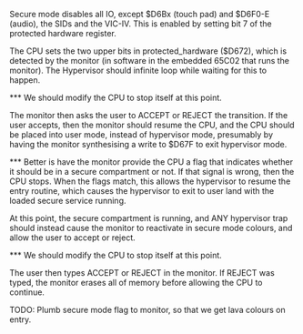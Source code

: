 Secure mode disables all IO, except $D6Bx (touch pad) and $D6F0-E (audio),
the SIDs and the VIC-IV.  This is enabled by setting bit 7 of the protected
hardware register.

The CPU sets the two upper bits in protected_hardware ($D672), which is
detected by the monitor (in software in the embedded 65C02 that runs the
monitor).  The Hypervisor should infinite loop while waiting for this to happen.

*** We should modify the CPU to stop itself at this point.

The monitor then asks the user to ACCEPT or REJECT the transition. If the
user accepts, then the monitor should resume the CPU, and the CPU should be placed
into user mode, instead of hypervisor mode, presumably by having the monitor
synthesising a write to $D67F to exit hypervisor mode.

*** Better is have the monitor provide the CPU a flag that indicates whether it
should be in a secure compartment or not. If that signal is wrong, then the CPU
stops.  When the flags match, this allows the hypervisor to resume the entry
routine, which causes the hypervisor to exit to user land with the loaded
secure service running.

At this point, the secure compartment is running, and ANY hypervisor trap should
instead cause the monitor to reactivate in secure mode colours, and allow the
user to accept or reject.

*** We should modify the CPU to stop itself at this point.

The user then types ACCEPT or REJECT in the monitor. If REJECT was typed, the
monitor erases all of memory before allowing the CPU to continue.

TODO: Plumb secure mode flag to monitor, so that we get lava colours on entry.